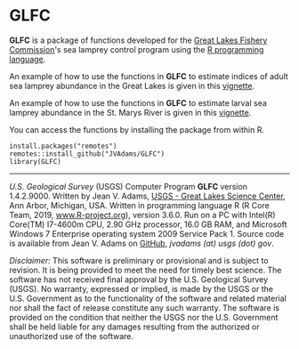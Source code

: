 GLFC
====

**GLFC** is a package of functions developed for the [Great Lakes Fishery Commission](http://www.glfc.org/)'s sea lamprey control program using the [R programming language](http://www.r-project.org/).

An example of how to use the functions in **GLFC** to estimate indices of adult sea lamprey abundance in the Great Lakes is given in this [vignette](https://rawgit.com/JVAdams/GLFC/master/vignettes/Adult-Index.html).

An example of how to use the functions in **GLFC** to estimate larval sea lamprey abundance in the St. Marys River is given in this [vignette](https://rawgit.com/JVAdams/GLFC/master/vignettes/DWEFES-Vignette.html).

You can access the functions by installing the package from within R.

    install.packages("remotes")
    remotes::install_github("JVAdams/GLFC")
    library(GLFC)

- - -

_U.S. Geological Survey_ (USGS) Computer Program **GLFC** version 1.4.2.9000. 
Written by Jean V. Adams, [USGS - Great Lakes Science Center](http://www.glsc.usgs.gov/), Ann Arbor, Michigan, USA. 
Written in programming language R (R Core Team, 2019, www.R-project.org), version 3.6.0. 
Run on a PC with Intel(R) Core(TM) I7-4600m CPU, 2.90 GHz processor, 16.0 GB RAM, and Microsoft Windows 7 Enterprise operating system 2009 Service Pack 1. 
Source code is available from Jean V. Adams on [GitHub](https://github.com/JVAdams/GLFC), _jvadams (at) usgs (dot) gov_.

_Disclaimer:_ This software is preliminary or provisional and is subject to revision. It is being provided to meet the need for timely best science. The software has not received final approval by the U.S. Geological Survey (USGS). No warranty, expressed or implied, is made by the USGS or the U.S. Government as to the functionality of the software and related material nor shall the fact of release constitute any such warranty. The software is provided on the condition that neither the USGS nor the U.S. Government shall be held liable for any damages resulting from the authorized or unauthorized use of the software.
